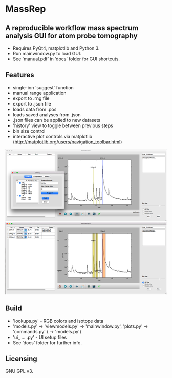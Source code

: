 # MassRep
## A reproducible workflow mass spectrum analysis GUI for atom probe tomography

- Requires PyQt4, matplotlib and Python 3.
- Run mainwindow.py to load GUI.
- See 'manual.pdf’ in ‘docs’ folder for GUI shortcuts.

## Features

- single-ion 'suggest' function
- manual range application
- export to .rng file
- export to .json file
- loads data from .pos
- loads saved analyses from .json
- .json files can be applied to new datasets
- 'history' view to toggle between previous steps
- bin size control
- interactive plot controls via matplotlib (http://matplotlib.org/users/navigation_toolbar.html)

![alt tag](https://github.com/sojung21/massreproduction/blob/master/docs/wiki%20images/GUI_suggest.png)
![alt tag](https://github.com/sojung21/massreproduction/blob/master/docs/wiki%20images/GUI_auto.png)

## Build
- 'lookups.py' - RGB colors and isotope data
- 'models.py' -> 'viewmodels.py' -> 'mainwindow.py', 'plots.py' -> 'commands.py' ( -> 'models.py')
- 'ui_ ... .py' - UI setup files
- See ‘docs’ folder for further info.

## Licensing

GNU GPL v3.